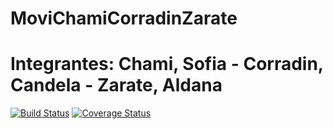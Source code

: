 # MoviChamiCorradinZarate
# Integrantes: Chami, Sofia - Corradin, Candela - Zarate, Aldana
[![Build Status](https://travis-ci.org/alduzarate/MoviChamiCorradinZarate.svg?branch=master)](https://travis-ci.org/alduzarate/MoviChamiCorradinZarate)
[![Coverage Status](https://coveralls.io/repos/github/alduzarate/MoviChamiCorradinZarate/badge.svg?branch=master)](https://coveralls.io/github/alduzarate/MoviChamiCorradinZarate?branch=master)
